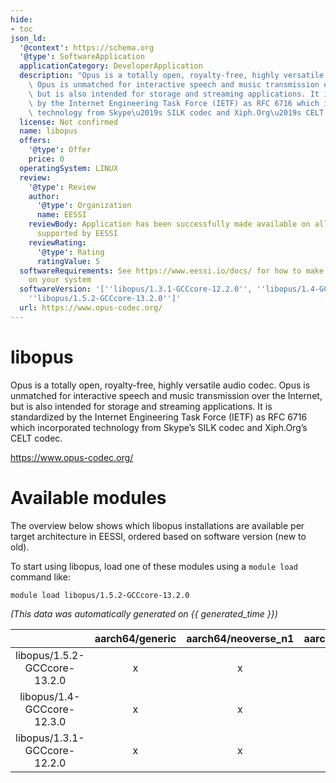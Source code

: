 ```yaml
---
hide:
- toc
json_ld:
  '@context': https://schema.org
  '@type': SoftwareApplication
  applicationCategory: DeveloperApplication
  description: "Opus is a totally open, royalty-free, highly versatile audio codec.\
    \ Opus is unmatched for interactive speech and music transmission over the Internet,\
    \ but is also intended for storage and streaming applications. It is standardized\
    \ by the Internet Engineering Task Force (IETF) as RFC 6716 which incorporated\
    \ technology from Skype\u2019s SILK codec and Xiph.Org\u2019s CELT codec."
  license: Not confirmed
  name: libopus
  offers:
    '@type': Offer
    price: 0
  operatingSystem: LINUX
  review:
    '@type': Review
    author:
      '@type': Organization
      name: EESSI
    reviewBody: Application has been successfully made available on all architectures
      supported by EESSI
    reviewRating:
      '@type': Rating
      ratingValue: 5
  softwareRequirements: See https://www.eessi.io/docs/ for how to make EESSI available
    on your system
  softwareVersion: '[''libopus/1.3.1-GCCcore-12.2.0'', ''libopus/1.4-GCCcore-12.3.0'',
    ''libopus/1.5.2-GCCcore-13.2.0'']'
  url: https://www.opus-codec.org/
---
```


libopus
=======


Opus is a totally open, royalty-free, highly versatile audio codec. Opus is unmatched for interactive speech and music transmission over the Internet, but is also intended for storage and streaming applications. It is standardized by the Internet Engineering Task Force (IETF) as RFC 6716 which incorporated technology from Skype’s SILK codec and Xiph.Org’s CELT codec.

https://www.opus-codec.org/
# Available modules


The overview below shows which libopus installations are available per target architecture in EESSI, ordered based on software version (new to old).

To start using libopus, load one of these modules using a `module load` command like:

```shell
module load libopus/1.5.2-GCCcore-13.2.0
```

*(This data was automatically generated on {{ generated_time }})*

| |aarch64/generic|aarch64/neoverse_n1|aarch64/neoverse_v1|aarch64/nvidia/grace|x86_64/generic|x86_64/amd/zen2|x86_64/amd/zen3|x86_64/amd/zen4|x86_64/intel/cascadelake|x86_64/intel/haswell|x86_64/intel/icelake|x86_64/intel/sapphirerapids|x86_64/intel/skylake_avx512|
| :---: | :---: | :---: | :---: | :---: | :---: | :---: | :---: | :---: | :---: | :---: | :---: | :---: | :---: |
|libopus/1.5.2-GCCcore-13.2.0|x|x|x|x|x|x|x|x|x|x|x|x|x|
|libopus/1.4-GCCcore-12.3.0|x|x|x|x|x|x|x|x|x|x|x|x|x|
|libopus/1.3.1-GCCcore-12.2.0|x|x|x|x|x|x|x|x|x|x|x|x|x|
